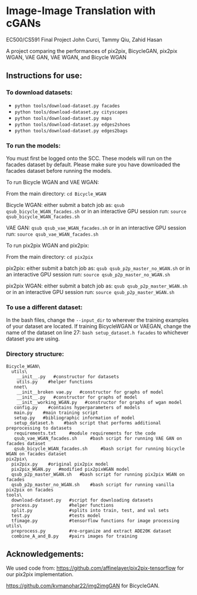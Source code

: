 # Image-Image Translation with cGANs
EC500/CS591 Final Project
John Curci, Tammy Qiu, Zahid Hasan

A project comparing the performances of pix2pix, BicycleGAN, pix2pix WGAN, VAE GAN, VAE WGAN, and Bicycle WGAN


## Instructions for use:
### To download datasets:
  - `python tools/download-dataset.py facades`
  - `python tools/download-dataset.py cityscapes`
  - `python tools/download-dataset.py maps`
  - `python tools/download-dataset.py edges2shoes`
  - `python tools/download-dataset.py edges2bags`  
  
 ### To run the models:
 
You must first be logged onto the SCC. These models will run on the facades dataset by default. Please make sure you have downloaded the facades dataset before running the models. 

To run Bicycle WGAN and VAE WGAN:
 
 From the main directory: `cd Bicycle_WGAN`
 
Bicycle WGAN: either submit a batch job as: `qsub qsub_bicycle_WGAN_facades.sh` or in an interactive GPU session run: `source qsub_bicycle_WGAN_facades.sh`

VAE GAN: `qsub qsub_vae_WGAN_facades.sh` or in an interactive GPU session run: `source qsub_vae_WGAN_facades.sh`

To run pix2pix WGAN and pix2pix:

From the main directory: `cd pix2pix`

pix2pix: either submit a batch job as: `qsub qsub_p2p_master_no_WGAN.sh` or in an interactive GPU session run: `source qsub_p2p_master_no_WGAN.sh`

pix2pix WGAN: either submit a batch job as: `qsub qsub_p2p_master_WGAN.sh` or in an interactive GPU session run: `source qsub_p2p_master_WGAN.sh`

### To use a different dataset:

In the bash files, change the `--input_dir` to wherever the training examples of your dataset are located. If training BicycleWGAN or VAEGAN, change the name of the dataset on line 27: `bash setup_dataset.h facades` to whichever dataset you are using.

### Directory structure:
```
Bicycle_WGAN\
  utils\
    __init__.py   #constructor for datasets
    utils.py    #helper functions
   nnet\
    __init__broken vae.py   #constructor for graphs of model
    __init__.py   #constructor for graphs of model
    __init__working_WGAN.py   #constructor for graphs of wgan model
   config.py    #contains hyperparameters of models
   main.py    #main training script
   setup.py   #bibliographic information of model
   setup_dataset.h    #bash script that performs additional preprocessing to datasets
   requirements.txt     #module requirements for the code
   qsub_vae_WGAN_facades.sh     #bash script for running VAE GAN on facades dataset
   qsub_bicycle_WGAN_facades.sh     #bash script for running bicycle WGAN on facades dataset
pix2pix\
  pix2pix.py    #original pix2pix model
  pix2pix_WGAN.py   #modified pix2pixWGAN model
  qsub_p2p_master_WGAN.sh   #bash script for running pix2pix WGAN on facades
  qsub_p2p_master_no_WGAN.sh    #bash script for running vanilla pix2pix on facades
tools\
  download-dataset.py   #script for downloading datasets
  process.py            #helper functions
  split.py              #splits into train, test, and val sets
  test.py               #tests model
  tfimage.py            #tensorflow functions for image processing
utils\
  preprocess.py         #re-organize and extract ADE20K dataset
  combine_A_and_B.py    #pairs images for training
```

## Acknowledgements:
We used code from: https://github.com/affinelayer/pix2pix-tensorflow for our pix2pix implementation. 

https://github.com/kvmanohar22/img2imgGAN for BicycleGAN.




